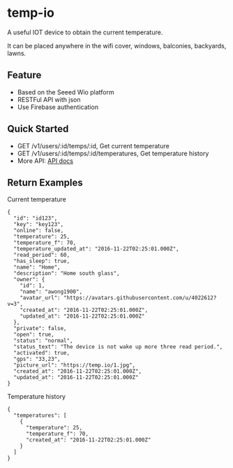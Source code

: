 # temp-io
A useful IOT device to obtain the current temperature.

It can be placed anywhere in the wifi cover, windows, balconies, backyards, lawns.

## Feature
- Based on the Seeed Wio platform
- RESTFul API with json
- Use Firebase authentication

## Quick Started
- GET /v1/users/:id/temps/:id, Get current temperature
- GET /v1/users/:id/temps/:id/temperatures, Get temperature history
- More API: [API docs](http://developer.temp-io.life/)

## Return Examples
Current temperature
```
{
  "id": "id123",
  "key": "key123",
  "online": false,
  "temperature": 25,
  "temperature_f": 70,
  "temperature_updated_at": "2016-11-22T02:25:01.000Z",
  "read_period": 60,
  "has_sleep": true,
  "name": "Home",
  "description": "Home south glass",
  "owner": {
    "id": 1,
    "name": "awong1900",
    "avatar_url": "https://avatars.githubusercontent.com/u/4022612?v=3",
    "created_at": "2016-11-22T02:25:01.000Z",
    "updated_at": "2016-11-22T02:25:01.000Z"
  },
  "private": false,
  "open": true,
  "status": "normal",
  "status_text": "The device is not wake up more three read period.",
  "activated": true,
  "gps": "33,23",
  "picture_url": "https://temp.io/1.jpg",
  "created_at": "2016-11-22T02:25:01.000Z",
  "updated_at": "2016-11-22T02:25:01.000Z"
}
```

Temperature history
```
{
  "temperatures": [
    {
      "temperature": 25,
      "temperature_f": 70,
      "created_at": "2016-11-22T02:25:01.000Z"
    }
  ]
}
```
